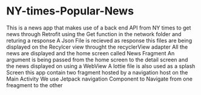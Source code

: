 # NY-times-Popular-News
This is a news app that makes use of a back end API from NY times to get news through Retrofit
using the Get function in the network folder and returing a response
A Json File is recieved as response
this files are being displayed on the Recylcer view throught the recyclerView adapter
All the news are displayed and the home screen called News Fragment
An argument is being passed from the home screen to the detail screen and the news displayed on using a WebView
A lottie file is also used as a splash Screen
this app contain two fragment hosted by a navigation host on the Main Activity
We use Jetpack navigation Component to Navigate from one freagment to the other

